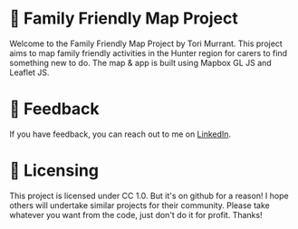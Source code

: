 # 📍 Family Friendly Map Project
Welcome to the Family Friendly Map Project by Tori Murrant. This project aims to map family friendly activities in the Hunter region for carers to find something new to do. The map & app is built using Mapbox GL JS and Leaflet JS.

# 📢 Feedback
If you have feedback, you can reach out to me on [LinkedIn]([url](https://www.linkedin.com/in/vmurrant/)).

# 🔑 Licensing
This project is licensed under CC 1.0. But it's on github for a reason! I hope others will undertake similar projects for their community. Please take whatever you want from the code, just don't do it for profit. Thanks!
